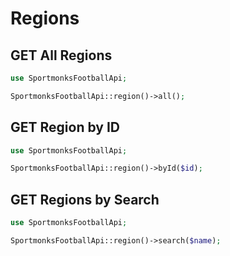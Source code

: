 # Regions

## GET All Regions

```php
use SportmonksFootballApi;

SportmonksFootballApi::region()->all();
```

## GET Region by ID

```php
use SportmonksFootballApi;

SportmonksFootballApi::region()->byId($id);
```

## GET Regions by Search

```php
use SportmonksFootballApi;

SportmonksFootballApi::region()->search($name);
```